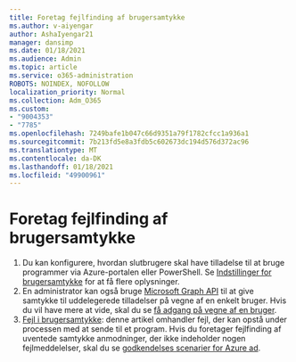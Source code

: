 ```yaml
---
title: Foretag fejlfinding af brugersamtykke
ms.author: v-aiyengar
author: AshaIyengar21
manager: dansimp
ms.date: 01/18/2021
ms.audience: Admin
ms.topic: article
ms.service: o365-administration
ROBOTS: NOINDEX, NOFOLLOW
localization_priority: Normal
ms.collection: Adm_O365
ms.custom:
- "9004353"
- "7785"
ms.openlocfilehash: 7249bafe1b047c66d9351a79f1782cfcc1a936a1
ms.sourcegitcommit: 7b213fd5e8a3fdb5c602673dc194d576d372ac96
ms.translationtype: MT
ms.contentlocale: da-DK
ms.lasthandoff: 01/18/2021
ms.locfileid: "49900961"
---
```

# <a name="troubleshoot-user-consent"></a>Foretag fejlfinding af brugersamtykke

1. Du kan konfigurere, hvordan slutbrugere skal have tilladelse til at bruge programmer via Azure-portalen eller PowerShell. Se [Indstillinger for brugersamtykke](https://docs.microsoft.com/azure/active-directory/manage-apps/configure-user-consent?tabs=azure-portal#user-consent-settings) for at få flere oplysninger.
1. En administrator kan også bruge [Microsoft Graph API](https://docs.microsoft.com/azure/active-directory/manage-apps/configure-user-consent?tabs=azure-portal#user-consent-settings) til at give samtykke til uddelegerede tilladelser på vegne af en enkelt bruger. Hvis du vil have mere at vide, skal du se [få adgang på vegne af en bruger](https://docs.microsoft.com/graph/auth-v2-user).
1. [Fejl i brugersamtykke](https://docs.microsoft.com/azure/active-directory/manage-apps/application-sign-in-unexpected-user-consent-error): denne artikel omhandler fejl, der kan opstå under processen med at sende til et program. Hvis du foretager fejlfinding af uventede samtykke anmodninger, der ikke indeholder nogen fejlmeddelelser, skal du se [godkendelses scenarier for Azure ad](https://docs.microsoft.com/azure/active-directory/manage-apps/application-sign-in-unexpected-user-consent-error).